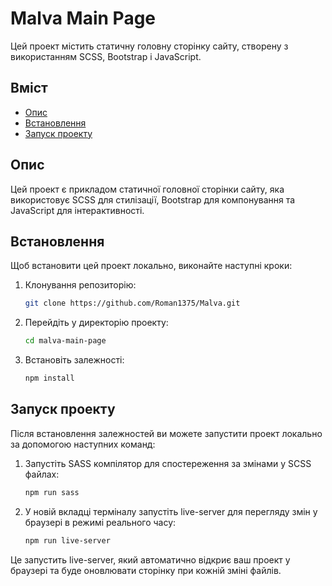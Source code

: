 # Malva Main Page

Цей проект містить статичну головну сторінку сайту, створену з використанням SCSS, Bootstrap і JavaScript.

## Вміст

- [Опис](#опис)
- [Встановлення](#встановлення)
- [Запуск проекту](#запуск-проекту)

## Опис

Цей проект є прикладом статичної головної сторінки сайту, яка використовує SCSS для стилізації, Bootstrap для компонування та JavaScript для інтерактивності.

## Встановлення

Щоб встановити цей проект локально, виконайте наступні кроки:

1. Клонування репозиторію:

    ```bash
    git clone https://github.com/Roman1375/Malva.git
    ```

2. Перейдіть у директорію проекту:

    ```bash
    cd malva-main-page
    ```

3. Встановіть залежності:

    ```bash
    npm install
    ```

## Запуск проекту

Після встановлення залежностей ви можете запустити проект локально за допомогою наступних команд:

1. Запустіть SASS компілятор для спостереження за змінами у SCSS файлах:

    ```bash
    npm run sass
    ```

2. У новій вкладці терміналу запустіть live-server для перегляду змін у браузері в режимі реального часу:

    ```bash
    npm run live-server
    ```

Це запустить live-server, який автоматично відкриє ваш проект у браузері та буде оновлювати сторінку при кожній зміні файлів.